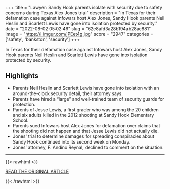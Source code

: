 +++
title = "Lawyer: Sandy Hook parents isolate with security due to safety concerns during Texas Alex Jones trial"
description = "In Texas for their defamation case against Infowars host Alex Jones, Sandy Hook parents Neil Heslin and Scarlett Lewis have gone into isolation protected by security."
date = "2022-08-02 05:02:46"
slug = "62e8afd3a28b194ab28ac881"
image = "https://i.imgur.com/jPEet4g.jpg"
score = "2947"
categories = ['safety', 'bankston', 'security']
+++

In Texas for their defamation case against Infowars host Alex Jones, Sandy Hook parents Neil Heslin and Scarlett Lewis have gone into isolation protected by security.

## Highlights

- Parents Neil Heslin and Scarlett Lewis have gone into isolation with an around-the-clock security detail, their attorney says.
- Parents have hired a “large” and well-trained team of security guards for protection.
- Parents of Jesse Lewis, a first grader who was among the 20 children and six adults killed in the 2012 shooting at Sandy Hook Elementary School.
- Parents sued Infowars host Alex Jones for defamation over claims that the shooting did not happen and that Jesse Lewis did not actually die.
- Jones' trial to determine damages for spreading conspiracies about Sandy Hook continued into its second week on Monday.
- Jones’ attorney, F. Andino Reynal, declined to comment on the situation.

---

{{< rawhtml >}}
  <p class="article-category">
    <a target="_blank" href="https://www.newstimes.com/news/article/Sandy-Hook-parents-safety-concerns-Alex-Jones-17343325.php?src=nthpdesecp">READ THE ORIGINAL ARTICLE</a>
  </p>
{{< /rawhtml >}}
